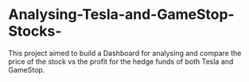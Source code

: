 # Analysing-Tesla-and-GameStop-Stocks-

This project aimed to build a Dashboard for analysing and compare the price of the stock vs the profit for the hedge funds of both Tesla and GameStop.
